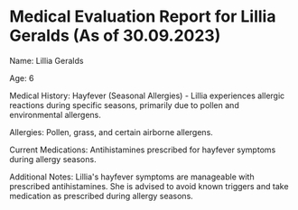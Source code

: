 # Medical Evaluation Report for Lillia Geralds (As of 30.09.2023)
Name: Lillia Geralds

Age: 6

Medical History: Hayfever (Seasonal Allergies) - Lillia experiences allergic reactions during specific seasons, primarily due to pollen and environmental allergens.

Allergies: Pollen, grass, and certain airborne allergens.

Current Medications: Antihistamines prescribed for hayfever symptoms during allergy seasons.

Additional Notes: Lillia's hayfever symptoms are manageable with prescribed antihistamines. She is advised to avoid known triggers and take medication as prescribed during allergy seasons.